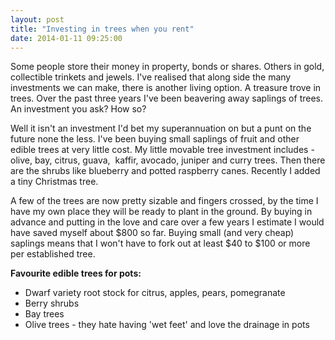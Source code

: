 ```yaml
---
layout: post
title: "Investing in trees when you rent"
date: 2014-01-11 09:25:00
---
```


Some people store their money in property, bonds or shares. Others in gold, collectible trinkets and jewels. I've realised that along side the many investments we can make, there is another living option. A treasure trove in trees. Over the past three years I've been beavering away saplings of trees. An investment you ask? How so?

Well it isn't an investment I'd bet my superannuation on but a punt on the future none the less. I've been buying small saplings of fruit and other edible trees at very little cost. My little movable tree investment includes - olive, bay, citrus, guava,  kaffir, avocado, juniper and curry trees. Then there are the shrubs like blueberry and potted raspberry canes. Recently I added a tiny Christmas tree.

A few of the trees are now pretty sizable and fingers crossed, by the time I have my own place they will be ready to plant in the ground. By buying in advance and putting in the love and care over a few years I estimate I would have saved myself about $800 so far. Buying small (and very cheap) saplings means that I won't have to fork out at least $40 to $100 or more per established tree.

**Favourite edible trees for pots:**

*   Dwarf variety root stock for citrus, apples, pears, pomegranate
*   Berry shrubs
*   Bay trees
*   Olive trees - they hate having 'wet feet' and love the drainage in pots